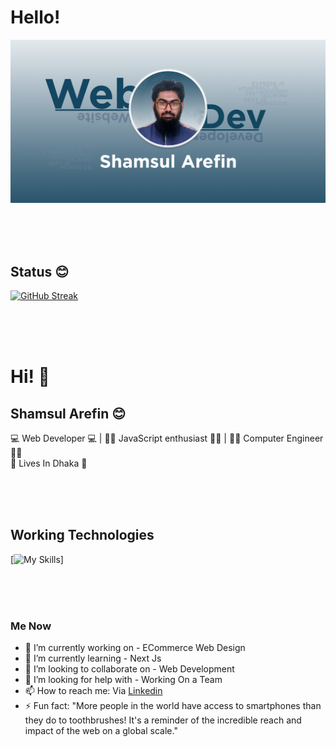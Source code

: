 # Hello! 

[![Shamsul Arefin](/assets/Cover%20Design.jpg "Shamsul Arefin's Github Cover Photo")](https://www.linkedin.com/in/shamsularefinn/)

<br>
<br>
<br>

## Status 😊
[![GitHub Streak](https://github-readme-streak-stats.herokuapp.com?user=arefin22&theme=transparent&hide_border=true)](https://github.com/arefin22)

<br>
<br>
<br>

# Hi! 👋
## Shamsul Arefin 😊
💻 Web Developer 💻 | 👩‍💻 JavaScript enthusiast 👩‍💻 | 👨‍🔬 Computer Engineer 👨‍🔬
<br>
📌 Lives In Dhaka 📌

<br>
<br>
<br>

## Working Technologies
[![My Skills](https://skillicons.dev/icons?i=js,html,css,react,express,mongodb,nextjs)]


<!-- ![Shamsul Arefin's GitHub stats](https://github-readme-stats.vercel.app/api?username=arefin22&show_icons=true&theme=transparent&hide_border=true ) -->

<br>
<br>
<br>

### Me Now

- 🔭 I’m currently working on - ECommerce Web Design
- 🌱 I’m currently learning - Next Js
- 👯 I’m looking to collaborate on - Web Development
- 🤔 I’m looking for help with - Working On a Team
- 📫 How to reach me: Via [Linkedin](https://www.linkedin.com/in/shamsularefinn/)
- ⚡ Fun fact: "More people in the world have access to smartphones than they do to toothbrushes! It's a reminder of the incredible reach and impact of the web on a global scale."

